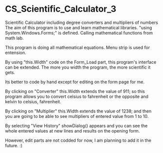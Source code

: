 # CS_Scientific_Calculator_3
Scientific Calculator including degree converters and multipliers of numbers
The aim of this program is to use and learn mathematical libraries. "using System.Windows.Forms;" is defined. Calling mathematical functions from math lab.

This program is doing all mathematical equations. Menu strip is used for entension.

By using "this.Width" code on the Form_Load part, this program's interface can be extended. The more you width the program, the more scientific it gets.

Its better to code by hand except for editing on the form page for me.

By clicking on "Converter" this.Width extends the value of 911; so this program allows you to convert celsius to fahrenheit or the opposite and kelvin to celsius, fahrenheit.

By clicking on "Multiplier" this.Width extends the value of 1238; and then you are going to be able to see multipliers of entered value from 1 to 10.

By selecting "View History" showDialog() appears and you can see the whole entered values at new lines and results on the opening form.

However, edit parts are not codded for now, I am planning to add it in the future. :) 
